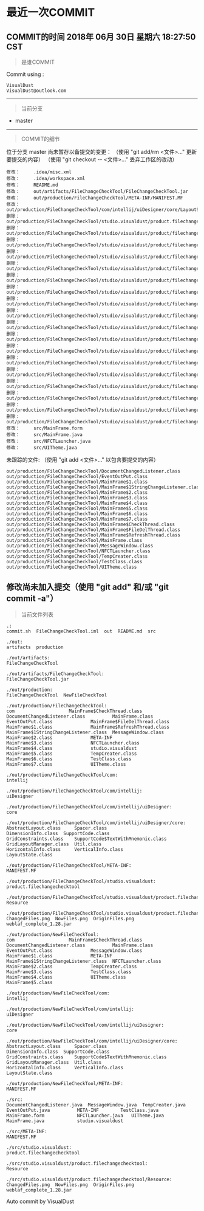 # 最近一次COMMIT

COMMIT的时间
2018年 06月 30日 星期六 18:27:50 CST
---
> 是谁COMMIT

Commit using :
```
VisualDust
VisualDust@outlook.com
```
---
> 当前分支

* master

---
> COMMIT的细节

位于分支 master
尚未暂存以备提交的变更：
  （使用 "git add/rm <文件>..." 更新要提交的内容）
  （使用 "git checkout -- <文件>..." 丢弃工作区的改动）

	修改：     .idea/misc.xml
	修改：     .idea/workspace.xml
	修改：     README.md
	修改：     out/artifacts/FileChangeCheckTool/FileChangeCheckTool.jar
	修改：     out/production/FileChangeCheckTool/META-INF/MANIFEST.MF
	修改：     out/production/FileChangeCheckTool/com/intellij/uiDesigner/core/LayoutState.class
	删除：     out/production/FileChangeCheckTool/studio.visualdust/product.filechangechecktool/test
	删除：     out/production/FileChangeCheckTool/studio/visualdust/product/filechangechecktool/DocumentChangedListener.class
	删除：     out/production/FileChangeCheckTool/studio/visualdust/product/filechangechecktool/EventOutPut.class
	删除：     out/production/FileChangeCheckTool/studio/visualdust/product/filechangechecktool/MainFrame$1.class
	删除：     out/production/FileChangeCheckTool/studio/visualdust/product/filechangechecktool/MainFrame$1StringChangeListener.class
	删除：     out/production/FileChangeCheckTool/studio/visualdust/product/filechangechecktool/MainFrame$2.class
	删除：     out/production/FileChangeCheckTool/studio/visualdust/product/filechangechecktool/MainFrame$3.class
	删除：     out/production/FileChangeCheckTool/studio/visualdust/product/filechangechecktool/MainFrame$4.class
	删除：     out/production/FileChangeCheckTool/studio/visualdust/product/filechangechecktool/MainFrame$5.class
	删除：     out/production/FileChangeCheckTool/studio/visualdust/product/filechangechecktool/MainFrame$6.class
	删除：     out/production/FileChangeCheckTool/studio/visualdust/product/filechangechecktool/MainFrame$CheckThread.class
	删除：     out/production/FileChangeCheckTool/studio/visualdust/product/filechangechecktool/MainFrame$RefreshThread.class
	删除：     out/production/FileChangeCheckTool/studio/visualdust/product/filechangechecktool/MainFrame.class
	删除：     out/production/FileChangeCheckTool/studio/visualdust/product/filechangechecktool/MessageWindow.class
	删除：     out/production/FileChangeCheckTool/studio/visualdust/product/filechangechecktool/NFCTLauncher.class
	删除：     out/production/FileChangeCheckTool/studio/visualdust/product/filechangechecktool/TempCreater.class
	删除：     out/production/FileChangeCheckTool/studio/visualdust/product/filechangechecktool/TestClass.class
	删除：     out/production/FileChangeCheckTool/studio/visualdust/product/filechangechecktool/UITheme.class
	修改：     src/MainFrame.form
	修改：     src/MainFrame.java
	修改：     src/NFCTLauncher.java
	修改：     src/UITheme.java

未跟踪的文件:
  （使用 "git add <文件>..." 以包含要提交的内容）

	out/production/FileChangeCheckTool/DocumentChangedListener.class
	out/production/FileChangeCheckTool/EventOutPut.class
	out/production/FileChangeCheckTool/MainFrame$1.class
	out/production/FileChangeCheckTool/MainFrame$1StringChangeListener.class
	out/production/FileChangeCheckTool/MainFrame$2.class
	out/production/FileChangeCheckTool/MainFrame$3.class
	out/production/FileChangeCheckTool/MainFrame$4.class
	out/production/FileChangeCheckTool/MainFrame$5.class
	out/production/FileChangeCheckTool/MainFrame$6.class
	out/production/FileChangeCheckTool/MainFrame$7.class
	out/production/FileChangeCheckTool/MainFrame$CheckThread.class
	out/production/FileChangeCheckTool/MainFrame$FileDelThread.class
	out/production/FileChangeCheckTool/MainFrame$RefreshThread.class
	out/production/FileChangeCheckTool/MainFrame.class
	out/production/FileChangeCheckTool/MessageWindow.class
	out/production/FileChangeCheckTool/NFCTLauncher.class
	out/production/FileChangeCheckTool/TempCreater.class
	out/production/FileChangeCheckTool/TestClass.class
	out/production/FileChangeCheckTool/UITheme.class

修改尚未加入提交（使用 "git add" 和/或 "git commit -a"）
---
> 当前文件列表

```
.:
commit.sh  FileChangeCheckTool.iml  out  README.md  src

./out:
artifacts  production

./out/artifacts:
FileChangeCheckTool

./out/artifacts/FileChangeCheckTool:
FileChangeCheckTool.jar

./out/production:
FileChangeCheckTool  NewFileCheckTool

./out/production/FileChangeCheckTool:
com				       MainFrame$CheckThread.class
DocumentChangedListener.class	       MainFrame.class
EventOutPut.class		       MainFrame$FileDelThread.class
MainFrame$1.class		       MainFrame$RefreshThread.class
MainFrame$1StringChangeListener.class  MessageWindow.class
MainFrame$2.class		       META-INF
MainFrame$3.class		       NFCTLauncher.class
MainFrame$4.class		       studio.visualdust
MainFrame$5.class		       TempCreater.class
MainFrame$6.class		       TestClass.class
MainFrame$7.class		       UITheme.class

./out/production/FileChangeCheckTool/com:
intellij

./out/production/FileChangeCheckTool/com/intellij:
uiDesigner

./out/production/FileChangeCheckTool/com/intellij/uiDesigner:
core

./out/production/FileChangeCheckTool/com/intellij/uiDesigner/core:
AbstractLayout.class	 Spacer.class
DimensionInfo.class	 SupportCode.class
GridConstraints.class	 SupportCode$TextWithMnemonic.class
GridLayoutManager.class  Util.class
HorizontalInfo.class	 VerticalInfo.class
LayoutState.class

./out/production/FileChangeCheckTool/META-INF:
MANIFEST.MF

./out/production/FileChangeCheckTool/studio.visualdust:
product.filechangechecktool

./out/production/FileChangeCheckTool/studio.visualdust/product.filechangechecktool:
Resource

./out/production/FileChangeCheckTool/studio.visualdust/product.filechangechecktool/Resource:
ChangedFiles.png  NowFiles.png	OriginFiles.png  weblaf_complete_1.28.jar

./out/production/NewFileCheckTool:
com				       MainFrame$CheckThread.class
DocumentChangedListener.class	       MainFrame.class
EventOutPut.class		       MessageWindow.class
MainFrame$1.class		       META-INF
MainFrame$1StringChangeListener.class  NFCTLauncher.class
MainFrame$2.class		       TempCreater.class
MainFrame$3.class		       TestClass.class
MainFrame$4.class		       UITheme.class
MainFrame$5.class

./out/production/NewFileCheckTool/com:
intellij

./out/production/NewFileCheckTool/com/intellij:
uiDesigner

./out/production/NewFileCheckTool/com/intellij/uiDesigner:
core

./out/production/NewFileCheckTool/com/intellij/uiDesigner/core:
AbstractLayout.class	 Spacer.class
DimensionInfo.class	 SupportCode.class
GridConstraints.class	 SupportCode$TextWithMnemonic.class
GridLayoutManager.class  Util.class
HorizontalInfo.class	 VerticalInfo.class
LayoutState.class

./out/production/NewFileCheckTool/META-INF:
MANIFEST.MF

./src:
DocumentChangedListener.java  MessageWindow.java  TempCreater.java
EventOutPut.java	      META-INF		  TestClass.java
MainFrame.form		      NFCTLauncher.java   UITheme.java
MainFrame.java		      studio.visualdust

./src/META-INF:
MANIFEST.MF

./src/studio.visualdust:
product.filechangechecktool

./src/studio.visualdust/product.filechangechecktool:
Resource

./src/studio.visualdust/product.filechangechecktool/Resource:
ChangedFiles.png  NowFiles.png	OriginFiles.png  weblaf_complete_1.28.jar
```

Auto commit by VisualDust
